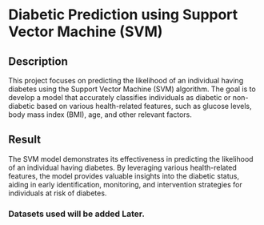 
# Diabetic Prediction using Support Vector Machine (SVM)
## Description
This project focuses on predicting the likelihood of an individual having diabetes using the Support Vector Machine (SVM) algorithm. The goal is to develop a model that accurately classifies individuals as diabetic or non-diabetic based on various health-related features, such as glucose levels, body mass index (BMI), age, and other relevant factors.
## Result
The SVM model demonstrates its effectiveness in predicting the likelihood of an individual having diabetes. By leveraging various health-related features, the model provides valuable insights into the diabetic status, aiding in early identification, monitoring, and intervention strategies for individuals at risk of diabetes.

### Datasets used will be added Later.


